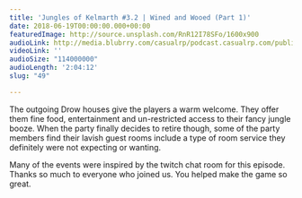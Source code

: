 ```yaml
---
title: 'Jungles of Kelmarth #3.2 | Wined and Wooed (Part 1)'
date: 2018-06-19T00:00:00.000+00:00
featuredImage: http://source.unsplash.com/RnR12I78SFo/1600x900
audioLink: http://media.blubrry.com/casualrp/podcast.casualrp.com/public/Chapter%203%20Ep.%202%20_%20Wined%20and%20Wooed%20(Part%201).mp3
videoLink: ''
audioSize: "114000000"
audioLength: '2:04:12'
slug: "49"

---
```

The outgoing Drow houses give the players a warm welcome. They offer them fine food, entertainment and un-restricted access to their fancy jungle booze. When the party finally decides to retire though, some of the party members find their lavish guest rooms include a type of room service they definitely were not expecting or wanting.

Many of the events were inspired by the twitch chat room for this episode. Thanks so much to everyone who joined us. You helped make the game so great.